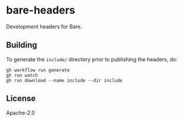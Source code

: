 # bare-headers

Development headers for Bare.

## Building

To generate the `include/` directory prior to publishing the headers, do:

```console
gh workflow run generate
gh run watch
gh run download --name include --dir include
```

## License

Apache-2.0
